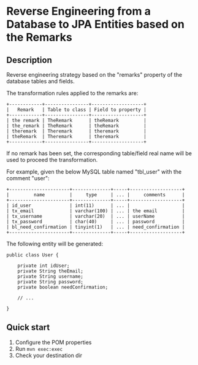 # Reverse Engineering from a Database to JPA Entities based on the Remarks

## Description

Reverse engineering strategy based on the "remarks" property of the database tables and fields.

The transformation rules applied to the remarks are:

	+------------+----------------+-------------------+
	|   Remark   | Table to class | Field to property |
	+------------+----------------+-------------------+
	| the remark | TheRemark      | theRemark         |
	| the_remark | TheRemark      | theRemark         |
	| theremark  | Theremark      | theremark         |
	| theRemark  | Theremark      | theremark         |
	+------------+----------------+-------------------+

If no remark has been set, the corresponding table/field real name will be used to proceed the transformation.

For example, given the below MySQL table named "tbl_user" with the comment "user":

	+----------------------+--------------+-----+-------------------+
	|         name         |     type     | ... |     comments      |
	+----------------------+--------------+-----+-------------------+
	| id_user              | int(11)      | ... |                   |
	| tx_email             | varchar(100) | ... | the email         |
	| tx_username          | varchar(20)  | ... | userName          |
	| tx_password          | char(40)     | ... | password          |
	| bl_need_confirmation | tinyint(1)   | ... | need_confirmation |
	+----------------------+--------------+-----+-------------------+

The following entity will be generated:

	public class User {
		
		private int idUser;
		private String theEmail;
		private String username;
		private String password;
		private boolean needConfirmation;
		
		// ...
		
	}

## Quick start

1. Configure the POM properties
2. Run `mvn exec:exec`
3. Check your destination dir
